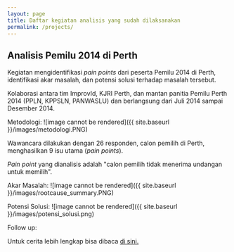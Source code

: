 ```yaml
---
layout: page
title: Daftar kegiatan analisis yang sudah dilaksanakan
permalink: /projects/
---
```



## Analisis Pemilu 2014 di Perth
Kegiatan mengidentifikasi _pain points_ dari peserta Pemilu 2014 di Perth, identifikasi akar masalah, dan potensi solusi terhadap masalah tersebut.

Kolaborasi antara tim ImprovId, KJRI Perth, dan mantan panitia Pemilu Perth 2014 (PPLN, KPPSLN, PANWASLU) dan berlangsung dari Juli 2014 sampai Desember 2014.

Metodologi:
![image cannot be rendered]({{ site.baseurl }}/images/metodologi.PNG)

Wawancara dilakukan dengan 26 responden, calon pemilih di Perth, menghasilkan 9 isu utama (_pain points_). 

_Pain point_ yang dianalisis adalah "calon pemilih tidak menerima undangan untuk memilih".

Akar Masalah: 
![image cannot be rendered]({{ site.baseurl }}/images/rootcause_summary.PNG)

Potensi Solusi:
![image cannot be rendered]({{ site.baseurl }}/images/potensi_solusi.png)

Follow up:

Untuk cerita lebih lengkap bisa dibaca [di sini.](http://improvidperth.github.io/pemilu/)
